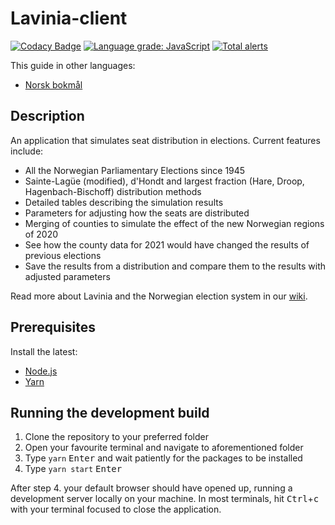 # Lavinia-client

[![Codacy Badge](https://api.codacy.com/project/badge/Grade/64b563a2c5e349e2a13fcfe3c1bc1008)](https://www.codacy.com/gh/Project-Lavinia/Lavinia-client?utm_source=github.com&utm_medium=referral&utm_content=Project-Lavinia/Lavinia-client&utm_campaign=Badge_Grade) [![Language grade: JavaScript](https://img.shields.io/lgtm/grade/javascript/g/Project-Lavinia/Lavinia-client.svg?logo=lgtm&logoWidth=18)](https://lgtm.com/projects/g/Project-Lavinia/Lavinia-client/context:javascript) [![Total alerts](https://img.shields.io/lgtm/alerts/g/Project-Lavinia/Lavinia-client.svg?logo=lgtm&logoWidth=18)](https://lgtm.com/projects/g/Project-Lavinia/Lavinia-client/alerts/)

This guide in other languages:

-   [Norsk bokmål](README.nob.md)

## Description

An application that simulates seat distribution in elections. Current features include:

-   All the Norwegian Parliamentary Elections since 1945
-   Sainte-Lagüe (modified), d'Hondt and largest fraction (Hare, Droop, Hagenbach-Bischoff) distribution methods
-   Detailed tables describing the simulation results
-   Parameters for adjusting how the seats are distributed
-   Merging of counties to simulate the effect of the new Norwegian regions of 2020
-   See how the county data for 2021 would have changed the results of previous elections
-   Save the results from a distribution and compare them to the results with adjusted parameters

Read more about Lavinia and the Norwegian election system in our [wiki](https://project-lavinia.github.io/).

## Prerequisites

Install the latest:

-   [Node.js](https://nodejs.org)
-   [Yarn](https://yarnpkg.com)

## Running the development build

1. Clone the repository to your preferred folder
2. Open your favourite terminal and navigate to aforementioned folder
3. Type `yarn` <kbd>Enter</kbd> and wait patiently for the packages to be installed
4. Type `yarn start` <kbd>Enter</kbd>

After step 4. your default browser should have opened up, running a development server locally on your machine. In most terminals, hit <kbd>Ctrl</kbd>+<kbd>c</kbd> with your terminal focused to close the application.
